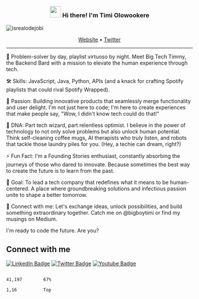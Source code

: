 <!-- Heading -->
<h3 align="center"><img src = "https://raw.githubusercontent.com/MartinHeinz/MartinHeinz/master/wave.gif" width = 30px> Hi there! I'm Timi Olowookere</h3>

<!-- Profile Views -->

<p align="left"> <img src="https://komarev.com/ghpvc/?username=bigboytimi&label=Profile%20views&color=0e75b6&style=flat" alt="isrealodejobi" />
</p>

<p align="center">
  <a href="#">Website</a> •
  <a href="https://twitter.com/bigboytimi">Twitter</a>
</p>

 <!-- About section -->

---
🤔 Problem-solver by day, playlist virtuoso by night. Meet Big Tech Timmy, the Backend Bard with a mission to elevate the human experience through tech.

🛠️ Skills: JavaScript, Java, Python, APIs (and a knack for crafting Spotify playlists that could rival Spotify Wrapped).

🧠 Passion: Building innovative products that seamlessly merge functionality and user delight. I'm not just here to code; I'm here to create experiences that make people say, "Wow, I didn't know tech could do that!"

🧬 DNA: Part tech wizard, part relentless optimist. I believe in the power of technology to not only solve problems but also unlock human potential. Think self-cleaning coffee mugs, AI therapists who truly listen, and robots that tackle those laundry piles for you. (Hey, a techie can dream, right?)

⚡ Fun Fact: I'm a Founding Stories enthusiast, constantly absorbing the journeys of those who dared to innovate. Because sometimes the best way to create the future is to learn from the past.

🚀 Goal: To lead a tech company that redefines what it means to be human-centered. A place where groundbreaking solutions and infectious passion unite to shape a better tomorrow.

🤝 Connect with me: Let's exchange ideas, unlock possibilities, and build something extraordinary together. Catch me on @bigboytimi or find my musings on Medium.

I'm ready to code the future. Are you?

<!-- About section: END -->


<!-- Conecct section -->

<h2>Connect with me </h3>
    <p>
        <a href="https://www.linkedin.com/in/olowookere-timilehin-9046aa171/"><img src="https://img.shields.io/badge/-Timi%20Olowookere%20-blue?style=plastic&amp;labelColor=blue&amp;logo=LinkedIn&amp;link=https://linkedin.com/in/olowookere-timilehin-9046aa172" alt="LinkedIn Badge"></a>
         <a href="https://twitter.com/@bigboytimi
/"><img src="https://img.shields.io/badge/-Timi Olowookere-informational?style=plastic&amp;labelColor=informational&amp;logo=Twitter&amp;link=https://twitter.com/Dev_180Memes" alt="Twitter Badge"></a>
<a href="#"><img src="https://img.shields.io/badge/-Timi Olowookere-informational?style=plastic&amp;labelColor=informational&amp;logo=YouTube&amp;link=https://twitter.com/Dev_180Memes" alt="Youtube Badge"></a>
   </p>
<!-- THE END -->



                                                                                                                                                      41,197        67%
                                                                                                                                                      1,16          Top

